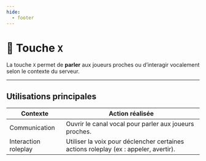 ```yaml
---
hide:
  - footer
---
```


# 🔘 Touche `X`

La touche `X` permet de **parler** aux joueurs proches ou d’interagir vocalement selon le contexte du serveur.

---

## Utilisations principales

| Contexte                  | Action réalisée                                    |
|---------------------------|---------------------------------------------------|
| Communication             | Ouvrir le canal vocal pour parler aux joueurs proches. |
| Interaction roleplay      | Utiliser la voix pour déclencher certaines actions roleplay (ex : appeler, avertir). |